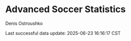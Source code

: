 # Advanced Soccer Statistics
Denis Ostroushko

<!-- gfm -->

Last successful data update: 2025-06-23 16:16:17 CST
